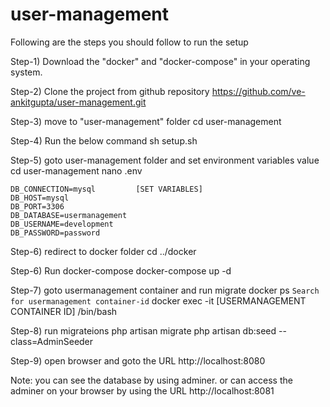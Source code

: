 # user-management
Following are the steps you should follow to run the setup

Step-1) Download the "docker" and "docker-compose" in your operating system.

Step-2) Clone the project from github repository
https://github.com/ve-ankitgupta/user-management.git

Step-3) move to "user-management" folder
cd user-management

Step-4) Run the below command
sh setup.sh

Step-5) goto user-management folder and set environment variables value
cd user-management
nano .env

```
DB_CONNECTION=mysql         [SET VARIABLES] 
DB_HOST=mysql
DB_PORT=3306
DB_DATABASE=usermanagement
DB_USERNAME=development
DB_PASSWORD=password 
```

Step-6) redirect to docker folder
cd ../docker

Step-6) Run docker-compose
docker-compose up -d

Step-7) goto usermanagement container and run migrate
docker ps
```Search for usermanagement container-id```
docker exec -it [USERMANAGEMENT CONTAINER ID] /bin/bash

Step-8) run migrateions
php artisan migrate
php artisan db:seed --class=AdminSeeder

Step-9) open browser and goto the URL
http://localhost:8080


Note: you can see the database by using adminer. or can access the adminer on your browser by using the URL
http://localhost:8081